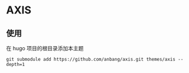 # AXIS

## 使用

在 hugo 项目的根目录添加本主题

```
git submodule add https://github.com/anbang/axis.git themes/axis --depth=1
```